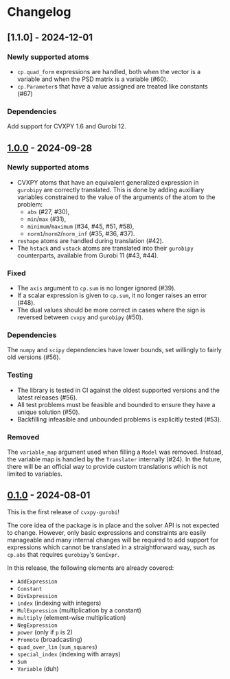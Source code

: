 # Changelog

## [1.1.0] - 2024-12-01

### Newly supported atoms

- `cp.quad_form` expressions are handled, both when the vector is a variable and
  when the PSD matrix is a variable (#60).
- `cp.Parameter`s that have a value assigned are treated like constants (#67)

### Dependencies

Add support for CVXPY 1.6 and Gurobi 12.

## [1.0.0] - 2024-09-28

### Newly supported atoms

- CVXPY atoms that have an equivalent generalized expression in `gurobipy` are
  correctly translated. This is done by adding auxilliary variables constrained
  to the value of the arguments of the atom to the problem:
  - `abs` (#27, #30),
  - `min`/`max` (#31),
  - `minimum`/`maximum` (#34, #45, #51, #58),
  - `norm1`/`norm2`/`norm_inf` (#35, #36, #37).
- `reshape` atoms are handled during translation (#42).
- The `hstack` and `vstack` atoms are translated into their `gurobipy`
  counterparts, available from Gurobi 11 (#43, #44).

### Fixed

- The `axis` argument to `cp.sum` is no longer ignored (#39).
- If a scalar expression is given to `cp.sum`, it no longer raises an error
  (#48).
- The dual values should be more correct in cases where the sign is reversed
  between `cvxpy` and `gurobipy` (#50).

### Dependencies

The `numpy` and `scipy` dependencies have lower bounds, set willingly to fairly
old versions (#56).

### Testing

- The library is tested in CI against the oldest supported versions and the
  latest releases (#56).
- All test problems must be feasible and bounded to ensure they have a unique
  solution (#50).
- Backfilling infeasible and unbounded problems is explicitly tested (#53).

### Removed

The `variable_map` argument used when filling a `Model` was removed. Instead,
the variable map is handled by the `Translater` internally (#24). In the future,
there will be an official way to provide custom translations which is not
limited to variables.

## [0.1.0] - 2024-08-01

This is the first release of `cvxpy-gurobi`!

The core idea of the package is in place and the solver API is not expected to
change. However, only basic expressions and constraints are easily manageable
and many internal changes will be required to add support for expressions which
cannot be translated in a straightforward way, such as `cp.abs` that requires
`gurobipy`'s `GenExpr`.

In this release, the following elements are already covered:

- `AddExpression`
- `Constant`
- `DivExpression`
- `index` (indexing with integers)
- `MulExpression` (multiplication by a constant)
- `multiply` (element-wise multiplication)
- `NegExpression`
- `power` (only if `p` is 2)
- `Promote` (broadcasting)
- `quad_over_lin` (`sum_squares`)
- `special_index` (indexing with arrays)
- `Sum`
- `Variable` (duh)

[0.1.0]:
  https://github.com/jonathanberthias/cvxpy-gurobi/compare/7d97aaf...v0.1.0
[1.0.0]:
  https://github.com/jonathanberthias/cvxpy-gurobi/compare/v0.1.0...v1.0.0
